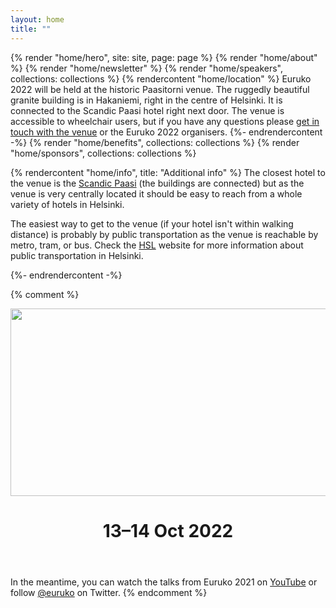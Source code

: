 ```yaml
---
layout: home
title: ""
---
```


{% render "home/hero", site: site, page: page %}
{% render "home/about" %}
{% render "home/newsletter" %}
{% render "home/speakers", collections: collections %}
{% rendercontent "home/location" %}
Euruko 2022 will be held at the historic Paasitorni venue. The ruggedly beautiful granite building is in Hakaniemi, right in the centre of Helsinki. It is connected to the Scandic Paasi hotel right next door. The venue is accessible to wheelchair users, but if you have any questions please [get in touch with the venue](https://www.paasitorni.fi/en/contact/) or the Euruko 2022 organisers.
{%- endrendercontent -%}
{% render "home/benefits", collections: collections %}
{% render "home/sponsors", collections: collections %}

{% rendercontent "home/info", title: "Additional info" %}
The closest hotel to the venue is the [Scandic Paasi](https://www.scandichotels.com/hotels/finland/helsinki/scandic-paasi) (the buildings are connected) but as the venue is very centrally located it should be easy to reach from a whole variety of hotels in Helsinki.

The easiest way to get to the venue (if your hotel isn't within walking distance) is probably by public transportation as the venue is reachable by metro, tram, or bus. Check the [HSL](https://www.hsl.fi/en) website for more information about public transportation in Helsinki.

<!-- <div>
  <a href="https://example.com" class="section__cta section__cta--teal">
    Example call to action
  </a>
</div> -->

{%- endrendercontent -%}

{% comment %}
<header>
  <div>
    <img width="1280" height="300" src="{% webpack_path images/euruko-glow.svg %}" alt="Euruko">
    <h1 class="neonText">13–14 Oct 2022</h1>
  </div>
</header>

In the meantime, you can watch the talks from Euruko 2021 on [YouTube](https://www.youtube.com/euruko) or follow [@euruko](https://twitter.com/euruko) on Twitter.
{% endcomment %}
